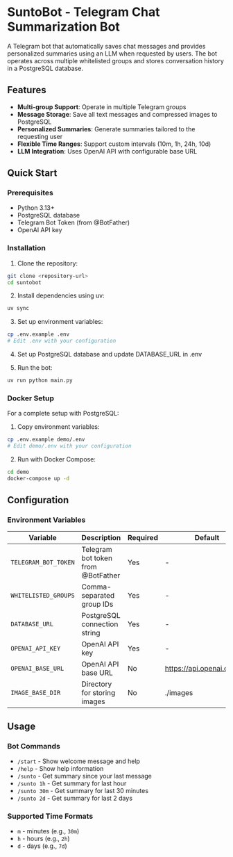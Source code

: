 # SuntoBot - Telegram Chat Summarization Bot
A Telegram bot that automatically saves chat messages and provides personalized summaries using an LLM when requested by users. The bot operates across multiple whitelisted groups and stores conversation history in a PostgreSQL database.

## Features
- **Multi-group Support**: Operate in multiple Telegram groups
- **Message Storage**: Save all text messages and compressed images to PostgreSQL
- **Personalized Summaries**: Generate summaries tailored to the requesting user
- **Flexible Time Ranges**: Support custom intervals (10m, 1h, 24h, 10d)
- **LLM Integration**: Uses OpenAI API with configurable base URL

## Quick Start
### Prerequisites
- Python 3.13+
- PostgreSQL database
- Telegram Bot Token (from @BotFather)
- OpenAI API key

### Installation
1. Clone the repository:
```bash
git clone <repository-url>
cd suntobot
```

2. Install dependencies using uv:
```bash
uv sync
```

3. Set up environment variables:
```bash
cp .env.example .env
# Edit .env with your configuration
```

4. Set up PostgreSQL database and update DATABASE_URL in .env

5. Run the bot:
```bash
uv run python main.py
```

### Docker Setup
For a complete setup with PostgreSQL:

1. Copy environment variables:
```bash
cp .env.example demo/.env
# Edit demo/.env with your configuration
```

2. Run with Docker Compose:
```bash
cd demo
docker-compose up -d
```

## Configuration
### Environment Variables
| Variable             | Description                        | Required | Default                   |
| -------------------- | ---------------------------------- | -------- | ------------------------- |
| `TELEGRAM_BOT_TOKEN` | Telegram bot token from @BotFather | Yes      | -                         |
| `WHITELISTED_GROUPS` | Comma-separated group IDs          | Yes      | -                         |
| `DATABASE_URL`       | PostgreSQL connection string       | Yes      | -                         |
| `OPENAI_API_KEY`     | OpenAI API key                     | Yes      | -                         |
| `OPENAI_BASE_URL`    | OpenAI API base URL                | No       | https://api.openai.com/v1 |
| `IMAGE_BASE_DIR`     | Directory for storing images       | No       | ./images                  |

## Usage
### Bot Commands
- `/start` - Show welcome message and help
- `/help` - Show help information
- `/sunto` - Get summary since your last message
- `/sunto 1h` - Get summary for last hour
- `/sunto 30m` - Get summary for last 30 minutes
- `/sunto 2d` - Get summary for last 2 days

### Supported Time Formats
- `m` - minutes (e.g., `30m`)
- `h` - hours (e.g., `2h`)
- `d` - days (e.g., `7d`)
